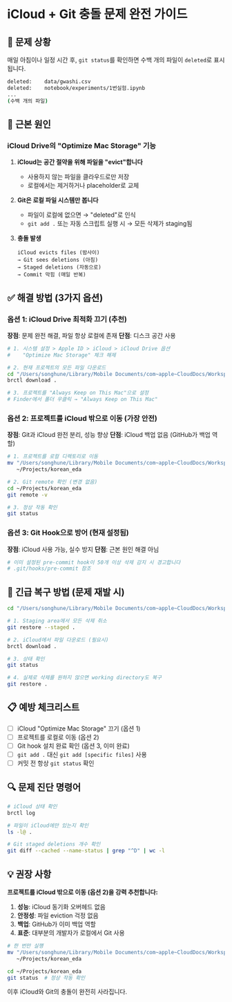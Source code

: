 # iCloud + Git 충돌 문제 완전 가이드

## 🔴 문제 상황

매일 아침이나 일정 시간 후, `git status`를 확인하면 수백 개의 파일이 `deleted`로 표시됩니다.

```bash
deleted:    data/gwashi.csv
deleted:    notebook/experiments/1번실험.ipynb
...
(수백 개의 파일)
```

## 🎯 근본 원인

### iCloud Drive의 "Optimize Mac Storage" 기능

1. **iCloud는 공간 절약을 위해 파일을 "evict"합니다**
   - 사용하지 않는 파일을 클라우드로만 저장
   - 로컬에서는 제거하거나 placeholder로 교체

2. **Git은 로컬 파일 시스템만 봅니다**
   - 파일이 로컬에 없으면 → "deleted"로 인식
   - `git add .` 또는 자동 스크립트 실행 시 → 모든 삭제가 staging됨

3. **충돌 발생**
   ```
   iCloud evicts files (밤사이)
   → Git sees deletions (아침)
   → Staged deletions (자동으로)
   → Commit 막힘 (매일 반복)
   ```

## ✅ 해결 방법 (3가지 옵션)

### 옵션 1: iCloud Drive 최적화 끄기 (추천)

**장점**: 문제 완전 해결, 파일 항상 로컬에 존재
**단점**: 디스크 공간 사용

```bash
# 1. 시스템 설정 > Apple ID > iCloud > iCloud Drive 옵션
#    "Optimize Mac Storage" 체크 해제

# 2. 현재 프로젝트의 모든 파일 다운로드
cd "/Users/songhune/Library/Mobile Documents/com~apple~CloudDocs/Workspace/korean_eda"
brctl download .

# 3. 프로젝트를 "Always Keep on This Mac"으로 설정
# Finder에서 폴더 우클릭 → "Always Keep on This Mac"
```

### 옵션 2: 프로젝트를 iCloud 밖으로 이동 (가장 안전)

**장점**: Git과 iCloud 완전 분리, 성능 향상
**단점**: iCloud 백업 없음 (GitHub가 백업 역할)

```bash
# 1. 프로젝트를 로컬 디렉토리로 이동
mv "/Users/songhune/Library/Mobile Documents/com~apple~CloudDocs/Workspace/korean_eda" \
   ~/Projects/korean_eda

# 2. Git remote 확인 (변경 없음)
cd ~/Projects/korean_eda
git remote -v

# 3. 정상 작동 확인
git status
```

### 옵션 3: Git Hook으로 방어 (현재 설정됨)

**장점**: iCloud 사용 가능, 실수 방지
**단점**: 근본 원인 해결 아님

```bash
# 이미 설정된 pre-commit hook이 50개 이상 삭제 감지 시 경고합니다
# .git/hooks/pre-commit 참조
```

## 🚨 긴급 복구 방법 (문제 재발 시)

```bash
cd "/Users/songhune/Library/Mobile Documents/com~apple~CloudDocs/Workspace/korean_eda"

# 1. Staging area에서 모든 삭제 취소
git restore --staged .

# 2. iCloud에서 파일 다운로드 (필요시)
brctl download .

# 3. 상태 확인
git status

# 4. 실제로 삭제를 원하지 않으면 working directory도 복구
git restore .
```

## 📋 예방 체크리스트

- [ ] iCloud "Optimize Mac Storage" 끄기 (옵션 1)
- [ ] 프로젝트를 로컬로 이동 (옵션 2)
- [ ] Git hook 설치 완료 확인 (옵션 3, 이미 완료)
- [ ] `git add .` 대신 `git add [specific files]` 사용
- [ ] 커밋 전 항상 `git status` 확인

## 🔍 문제 진단 명령어

```bash
# iCloud 상태 확인
brctl log

# 파일이 iCloud에만 있는지 확인
ls -l@ .

# Git staged deletions 개수 확인
git diff --cached --name-status | grep "^D" | wc -l
```

## 💡 권장 사항

**프로젝트를 iCloud 밖으로 이동 (옵션 2)을 강력 추천합니다:**

1. **성능**: iCloud 동기화 오버헤드 없음
2. **안정성**: 파일 eviction 걱정 없음
3. **백업**: GitHub가 이미 백업 역할
4. **표준**: 대부분의 개발자가 로컬에서 Git 사용

```bash
# 한 번만 실행
mv "/Users/songhune/Library/Mobile Documents/com~apple~CloudDocs/Workspace/korean_eda" \
   ~/Projects/korean_eda

cd ~/Projects/korean_eda
git status  # 정상 작동 확인
```

이후 iCloud와 Git의 충돌이 완전히 사라집니다.
